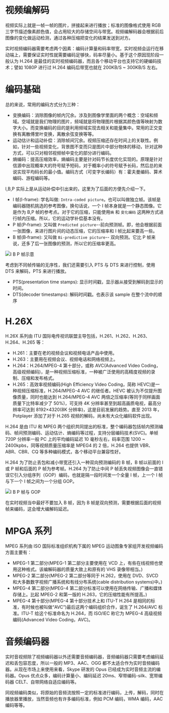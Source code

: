 # 视频编解码

视频实际上就是一帧一帧的图片，拼接起来进行播放；标准的图像格式使用 RGB 三字节描述像素颜色值，会占用较大的存储空间与带宽。视频编解码器会根据前后图像的变化做运动检测，通过各种压缩把变化的结果发送到对方。

实时视频编码器需要考虑两个因素：编码计算量和码率带宽，实时视频会运行在移动端上，需要保证实时性就需要编码足够快，码率尽量小。基于这个原因现阶段一般认为 H.264 是最佳的实时视频编码器，而且各个移动平台也支持它的硬编码技术；譬如 1080P 进行过 H.264 编码后带宽也就在 200KB/S ~ 300KB/S 左右。

# 编码基础

总的来说，常用的编码方式分为三种：

- 变换编码：消除图像的帧内冗余。涉及到图像学里面的两个概念：空域和频域。空域就是我们物理的图片，频域就是将物理图片根据其颜色值等映射为数字大小。而变换编码的目的是利用频域实现去相关和能量集中。常用的正交变换有离散傅里叶变换，离散余弦变换等等。
- 运动估计和运动补偿：消除帧间冗余。视频压缩还存在时间上的关联性。例如，针对一些视频变化，背景图不变而只是图片中部分物体的移动，针对这种方式，可以只对相邻视频帧中变化的部分进行编码。
- 熵编码：提高压缩效率，熵编码主要是针对码节长度优化实现的。原理是针对信源中出现概率大的符号赋予短码，对于概率小的符号赋予长码，然后总的来说实现平均码长的最小值。编码方式（可变字长编码）有：霍夫曼编码、算术编码、游程编码等。

I,B,P 实际上是从运动补偿中引出来的，这里为了后面的方便先介绍一下。

- I 帧(I-frame): 学名叫做: `Intra-coded picture`。也可以叫做独立帧。该帧是编码器随机挑选的参考图像，换句话说，一个 I 帧本身就是一个静态图像。它是作为 B,P 帧的参考点。对于它的压缩，只能使用`熵` 和 `变化编码` 这两种方式进行帧内压缩。所以，它的运动学补偿基本没有。
- P 帧(P‑frame): 又叫做 `Predicted picture`--前向预测帧。即，他会根据前面一张图像，来进行图片间的动态压缩，它的压缩率和 I 帧比起来要高一些。
- B 帧(B‑frame): 又叫做 `Bi-predictive picture`-- 双向预测。它比 P 帧来说，还多了后一张图像的预测，所以它的压缩率更高。

![I B P 帧示意](https://s3.ax1x.com/2020/11/13/D9asQU.png)

考虑到不同帧传输的无序性，我们还需要引入 PTS 与 DTS 来进行控制，使用 DTS 来解码，PTS 来进行播放。

- PTS(presentation time stamps): 显示时间戳，显示器从接受到解码到显示的时间。
- DTS(decoder timestamps): 解码时间戳。也表示该 sample 在整个流中的顺序

# H.26X

H.26X 系列由 ITU 国际电传视讯联盟主导包括，H.261、H.262、H.263、H.264、H.265 等：

- H.261：主要在老的视频会议和视频电话产品中使用。
- H.263：主要用在视频会议、视频电话和网络视频上。
- H.264：H.264/MPEG-4 第十部分，或称 AVC(Advanced Video Coding，高级视频编码)，是一种视频压缩标准，一种被广泛使用的高精度视频的录制、压缩和发布格式。
- H.265：高效率视频编码(High Efficiency Video Coding，简称 HEVC)是一种视频压缩标准，H.264/MPEG-4 AVC 的继任者。HEVC 被认为不仅提升图像质量，同时也能达到 H.264/MPEG-4 AVC 两倍之压缩率(等同于同样画面质量下比特率减少了 50%)，可支持 4K 分辨率甚至到超高画质电视，最高分辨率可达到 8192×4320(8K 分辨率)，这是目前发展的趋势。直至 2013 年，Potplayer 添加了对于 H.265 视频的解码，尚未有大众化编码软件出现。

H.264 是由 ITU 和 MPEG 两个组织共同提出的标准，整个编码器包括帧内预测编码、帧间预测编码、运动估计、熵编码等过程，支持分层编码技术(SVC)。单帧 720P 分辨率一般 PC 上的平均编码延迟 10 毫秒左右，码率范围 1200 ~ 2400kpbs，同等视频质量压缩率是 MPEG4 的 2 倍，H.264 也提供 VBR、ABR、CBR、CQ 等多种编码模式，各个移动平台兼容性好。

H.264 为了防止丢包和减小带宽还引入一种双向预测编码的 B 帧，B 帧以前面的 I 或 P 帧和后面的 P 帧为参考帧。H.264 为了防止中间 P 帧丢失视频图像会一直错误它引入分组序列（GOP）编码，也就是隔一段时间发一个全量 I 帧，上一个 I 帧与下一个 I 帧之间为一个分组 GOP。

![I B P 帧与 GOP](https://s3.ax1x.com/2020/11/13/D9ageJ.png)

在实时视频当中最好不要加入 B 帧，因为 B 帧是双向预测，需要根据后面的视频帧来编码，这会增大编解码延迟。

# MPGA 系列

MPEG 系列由 ISO 国际标准组织机构下属的 MPEG 运动图象专家组开发视频编码方面主要有：

- MPEG-1 第二部分(MPEG-1 第二部分主要使用在 VCD 上，有些在线视频也使用这种格式。该编解码器的质量大致上和原有的 VHS 录像带相当。)
- MPEG-2 第二部分(MPEG-2 第二部分等同于 H.262，使用在 DVD、SVCD 和大多数数字视频广播系统和有线分布系统(cable distribution systems)中。)
- MPEG-4 第二部分(MPEG-4 第二部分标准可以使用在网络传输、广播和媒体存储上。比起 MPEG-2 和第一版的 H.263，它的压缩性能有所提高。)
- MPEG-4 第十部分(MPEG-4 第十部分技术上和 ITU-T H.264 是相同的标准，有时候也被叫做“AVC”)最后这两个编码组织合作，诞生了 H.264/AVC 标准。ITU-T 给这个标准命名为 H.264，而 ISO/IEC 称它为 MPEG-4 高级视频编码(Advanced Video Coding，AVC)。

# 音频编码器

实时音视频除了视频编码器以外还需要音频编码器，音频编码器只需要考虑编码延迟和丢包容忍度，所以一般的 MP3、AAC、OGG 都不太适合作为实时音频编码器。从现在市场上来使用来看，Skype 研发的 Opus 已经成为实时音频主流的编码器。Opus 优点众多，编码计算量小、编码延迟 20ms、窄带编码-silk、宽带编码器 CELT、自带网络自适应编码等。

同视频编码类似，将原始的音频流按照一定的标准进行编码，上传，解码，同时在播放器里播放，当然音频也有许多编码标准，例如 PCM 编码，WMA 编码，AAC 编码等等。
